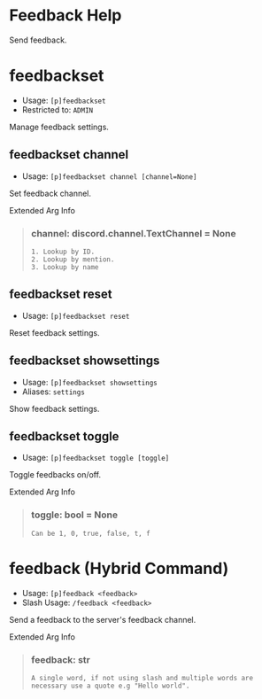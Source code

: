 # Feedback Help

Send feedback.

# feedbackset
 - Usage: `[p]feedbackset `
 - Restricted to: `ADMIN`

Manage feedback settings.

## feedbackset channel
 - Usage: `[p]feedbackset channel [channel=None] `

Set feedback channel.

Extended Arg Info
> ### channel: discord.channel.TextChannel = None
>
>
>     1. Lookup by ID.
>     2. Lookup by mention.
>     3. Lookup by name
>
>
## feedbackset reset
 - Usage: `[p]feedbackset reset `

Reset feedback settings.

## feedbackset showsettings
 - Usage: `[p]feedbackset showsettings `
 - Aliases: `settings`

Show feedback settings.

## feedbackset toggle
 - Usage: `[p]feedbackset toggle [toggle] `

Toggle feedbacks on/off.

Extended Arg Info
> ### toggle: bool = None
> ```
> Can be 1, 0, true, false, t, f
> ```
# feedback (Hybrid Command)
 - Usage: `[p]feedback <feedback> `
 - Slash Usage: `/feedback <feedback> `

Send a feedback to the server's feedback channel.

Extended Arg Info
> ### feedback: str
> ```
> A single word, if not using slash and multiple words are necessary use a quote e.g "Hello world".
> ```
